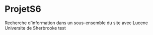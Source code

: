 # ProjetS6
Recherche d’information dans un sous-ensemble du site avec Lucene
Universite de Sherbrooke test
